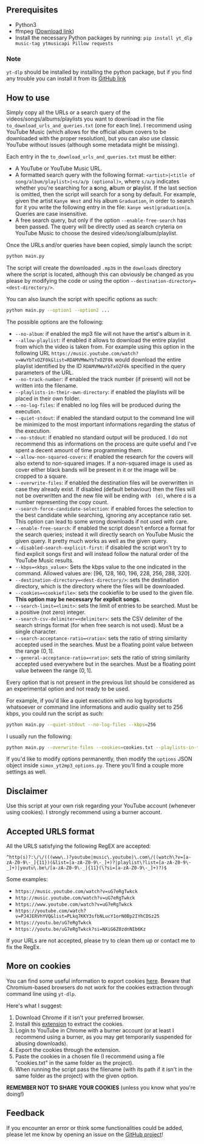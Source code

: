 ## Prerequisites

- Python3
- ffmpeg ([Download link](https://ffmpeg.org/download.html))
- Install the necessary Python packages by running: `pip install yt_dlp music-tag ytmusicapi Pillow requests`

### Note

`yt-dlp` should be installed by installing the python package, but if you find any trouble you can install it from its [GitHub link](https://github.com/yt-dlp/yt-dlp)

## How to use

Simply copy all the URLs or a search query of the videos/songs/albums/playlists you want to download in the file `to_download_urls_and_queries.txt` (one for each line). I recommend using YouTube Music (which allows for the official album covers to be downloaded with the proper resolution), but you can also use classic YouTube without issues (although some metadata might be missing).

Each entry in the `to_download_urls_and_queries.txt` must be either:
- A YouTube or YouTube Music URL.
- A formatted search query with the following format: `<artist>|<title of song/album/playlist>|<s/a/p (optional)>`, where `s/a/p` indicates whether you're searching for a **s**ong, **a**lbum or **p**laylist. If the last section is omitted, then the script will search for a song by default. For example, given the artist `Kanye West` and his album `Graduation`, in order to search for it you write the following entry in the file: `kanye west|graduation|a`. Queries are case insensitive.
- A free search query, but only if the option `--enable-free-search` has been passed. The query will be directly used as search cryteria on YouTube Music to choose the desired video/song/album/playlist.

Once the URLs and/or queries have been copied, simply launch the script:

```bash
python main.py
```

The script will create the downloaded `.mp3`s in the `downloads` directory where the script is located, although this can obviously be changed as you please by modifying the code or using the option `--destination-directory=<dest-directory/>`.

You can also launch the script with specific options as such:

```bash
python main.py --option1 --option2 ...
```

The possible options are the following:

- `--no-album`: if enabled the mp3 file will not have the artist's album in it.
- `--allow-playlist`: if enabled it allows to download the entire playlist from which the video is taken from. For example using this option in the following URL `https://music.youtube.com/watch?v=WwYbTxOZF0k&list=RDAMVMWwYbTxOZF0k` would download the entire playlist identified by the ID `RDAMVMWwYbTxOZF0k` specified in the query parameters of the URL.
- `--no-track-number`: if enabled the track number (if present) will not be written into the filename.
- `--playlists-in-their-own-directory`: if enabled the playlists will be placed in their own folder.
- `--no-log-files`: if enabled no log files will be produced during the execution.
- `--quiet-stdout`: if enabled the standard output to the command line will be minimized to the most important informations regarding the status of the execution.
- `--no-stdout`: if enabled no standard output will be produced. I do not recommend this as informations on the process are quite useful and I've spent a decent amount of time programming them.
- `--allow-non-squared-covers`: if enabled the research for the covers will also extend to non-squared images. If a non-squared image is used as cover either black bands will be present in it or the image will be cropped to a square.
- `--overwrite-files`: if enabled the destination files will be overwritten in case they already exist. If disabled (default behaviour) then the files will not be overwritten and the new file will be ending with ` (d)`, where `d` is a number representing the copy count.
- `--search-force-candidate-selection`: if enabled forces the selection to the best candidate while searching, ignoring any acceptance ratio set. This option can lead to some wrong downloads if not used with care.
- `--enable-free-search`: if enabled the script doesn't enforce a format for the search queries; instead it will directly search on YouTube Music the given query. It pretty much works as well as the given query.
- `--disabled-search-explicit-first`: if disabled the script won't try to find explicit songs first and will instead follow the natural order of the YouTube Music results.
- `--kbps=<kbps_value>`: Sets the kbps value to the one indicated in the command. Allowed values are: [96, 128, 160, 196, 228, 256, 288, 320].
- `--destination-directory=<dest-directory/>`: sets the destination directory, which is the directory where the files will be downloaded.
- `--cookies=<cookiefile>`: sets the cookiefile to be used to the given file. **This option may be necessary for explicit songs**.
- `--search-limit=<limit>`: sets the limit of entries to be searched. Must be a positive (not zero) integer.
- `--search-csv-delimiter=<delimiter>`: sets the CSV delimiter of the search strings format (for when free search is not used). Must be a single character.
- `--search-acceptance-ratio=<ratio>`: sets the ratio of string similarity accepted used in the searches. Must be a floating point value between the range $(0, 1]$. 
- `--general-acceptance-ratio=<ratio>`: sets the ratio of string similarity accepted used everywhere but in the searches. Must be a floating point value between the range $(0, 1]$. 

Every option that is not present in the previous list should be considered as an experimental option and not ready to be used.

For example, if you'd like a quiet execution with no log byproducts whatsoever or command line informations and audio quality set to 256 kbps, you could run the script as such:

```bash
python main.py --quiet-stdout --no-log-files --kbps=256
```

I usually run the following:

```bash
python main.py --overwrite-files --cookies=cookies.txt --playlists-in-their-own-directory --enable-free-search
```

If you'd like to modify options permanently, then modify the `options` JSON object inside `simox_yt2mp3_options.py`. There you'll find a couple more settings as well.

## Disclaimer

Use this script at your own risk regarding your YouTube account (whenever using cookies). I strongly recommend using a burner account.

## Accepted URLS format

All the URLS satisfying the following RegEX are accepted:

```
^http(s)?:\/\/(((www\.)?youtube|music\.youtube)\.com\/((watch\?v=[a-zA-Z0-9\-_]{11})(&list=[a-zA-Z0-9\-_]+)?|playlist\?list=[a-zA-Z0-9\-_]+)|youtu\.be\/[a-zA-Z0-9\-_]{11}(\?si=[a-zA-Z0-9\-_]+)?)$
```

Some examples:
- `https://music.youtube.com/watch?v=uG7eRgTwkck`
- `http://music.youtube.com/watch?v=uG7eRgTwkck`
- `https://www.youtube.com/watch?v=uG7eRgTwkck`
- `https://youtube.com/watch?v=PJ4JERVhYVQ&list=PLkq7KKY3sfbNLucY1orN0Bp2IYhCDSz25`
- `https://youtu.be/uG7eRgTwkck`
- `https://youtu.be/uG7eRgTwkck?si=NXiG6Z0zdnNIb6Kz`

If your URLs are not accepted, please try to clean them up or contact me to fix the RegEx.

## More on cookies

You can find some useful information to export cookies [here](https://github.com/yt-dlp/yt-dlp/wiki/Extractors#exporting-youtube-cookies).
Beware that Chromium-based browsers do not work for the cookies extraction through command line using `yt-dlp`.

Here's what I suggest:

1) Download Chrome if it isn't your preferred browser.
2) Install this [extension](https://chromewebstore.google.com/detail/get-cookiestxt-locally/cclelndahbckbenkjhflpdbgdldlbecc) to extract the cookies.
3) Login to YouTube in Chrome with a burner account (or at least I recommend using a burner, as you may get temporarily suspended for abusing downloads).
4) Export the cookies through the extension.
5) Paste the cookies in a chosen file (I recommend using a file "cookies.txt" in the same folder as the project).
6) When running the script pass the filename (with its path if it isn't in the same folder as the project) with the given option.

**REMEMBER NOT TO SHARE YOUR COOKIES** (unless you know what you're doing!)

## Feedback

If you encounter an error or think some functionalities could be added, please let me know by opening an issue on the [GitHub project](https://github.com/SimoxG7/youtube-to-mp3-with-tags)!